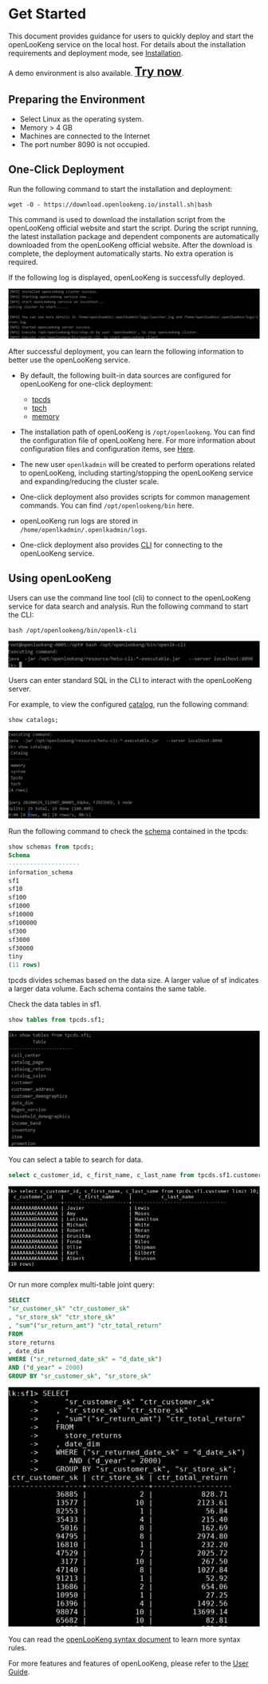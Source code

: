 
# Get Started

This document provides guidance for users to quickly deploy and start the openLooKeng service on the local host. For details about the installation requirements and deployment mode, see [Installation](../installation/_index.md).

A demo environment is also available. <a href = "https://tryme.openlookeng.io/" target = "_blank"><font size = 5><strong>Try now</strong></font></a>.

## Preparing the Environment

* Select Linux as the operating system.
* Memory > 4 GB
* Machines are connected to the Internet
* The port number 8090 is not occupied.



## One-Click Deployment

Run the following command to start the installation and deployment:

```shell
wget -O - https://download.openlookeng.io/install.sh|bash
```

This command is used to download the installation script from the openLooKeng official website and start the script. During the script running, the latest installation package and dependent components are automatically downloaded from the openLooKeng official website. After the download is complete, the deployment automatically starts. No extra operation is required.

If the following log is displayed, openLooKeng is successfully deployed.

![](../images/BE670A8C-9EA4-461D-AD22-AF12849D72F0.png)


After successful deployment, you can learn the following information to better use the openLooKeng service.

- By default, the following built-in data sources are configured for openLooKeng for one-click deployment:

  - [tpcds](../connector/tpcds.md)
  - [tpch](../connector/tpch.md)
  - [memory](../connector/memory.md)

- The installation path of openLooKeng is `/opt/openlookeng`. You can find the configuration file of openLooKeng here. For more information about configuration files and configuration items, see [Here](../installation/deployment.md).

- The new user `openlkadmin` will be created to perform operations related to openLooKeng, including starting/stopping the openLooKeng service and expanding/reducing the cluster scale.

- One-click deployment also provides scripts for common management commands. You can find `/opt/openlookeng/bin` here.

- openLooKeng run logs are stored in `/home/openlkadmin/.openlkadmin/logs`.

- One-click deployment also provides [CLI](../installation/cli.md) for connecting to the openLooKeng service.



## Using openLooKeng

Users can use the command line tool (cli) to connect to the openLooKeng service for data search and analysis. Run the following command to start the CLI:

```shell
bash /opt/openlookeng/bin/openlk-cli
```

![](../images/cli.png)


Users can enter standard SQL in the CLI to interact with the openLooKeng server.

For example, to view the configured [catalog](../overview/concepts.md#catalog), run the following command:

```sql
show catalogs;
```

![](../images/catalogs.png)

Run the following command to check the [schema](../overview/concepts.md#schema) contained in the tpcds:

```sql
show schemas from tpcds;
Schema
--------------------
information_schema
sf1
sf10
sf100
sf1000
sf10000
sf100000
sf300
sf3000
sf30000
tiny
(11 rows)
```

tpcds divides schemas based on the data size. A larger value of sf indicates a larger data volume. Each schema contains the same table.

Check the data tables in sf1.

```sql
show tables from tpcds.sf1;
```

![](../images/image-20200629140454598.png)



You can select a table to search for data.

```sql
select c_customer_id, c_first_name, c_last_name from tpcds.sf1.customer limit 10;
```

![](../images/image-20200629141214172.png)

Or run more complex multi-table joint query:

```sql
SELECT
"sr_customer_sk" "ctr_customer_sk"
, "sr_store_sk" "ctr_store_sk"
, "sum"("sr_return_amt") "ctr_total_return"
FROM
store_returns
, date_dim
WHERE ("sr_returned_date_sk" = "d_date_sk")
AND ("d_year" = 2000)
GROUP BY "sr_customer_sk", "sr_store_sk"
```

![](../images/image-20200629141757336.png)

You can read the [openLooKeng syntax document](../sql/_index.md) to learn more syntax rules.

For more features and features of openLooKeng, please refer to the [User Guide](../overview/_index.md).




